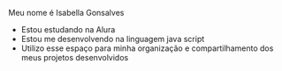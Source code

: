 Meu nome é Isabella Gonsalves
- Estou estudando na Alura
- Estou me desenvolvendo na linguagem java script
- Utilizo esse espaço para minha organização e compartilhamento dos meus projetos desenvolvidos
